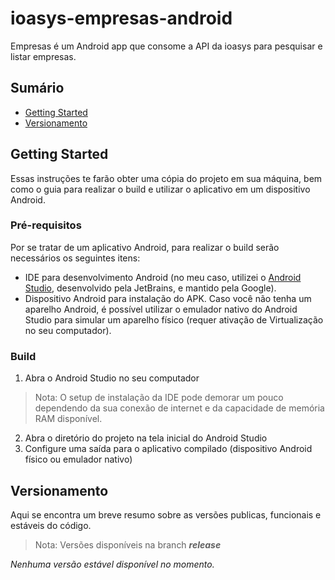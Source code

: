 # ioasys-empresas-android
Empresas é um Android app que consome a API da ioasys para pesquisar e listar empresas.

## Sumário
  - [Getting Started](#getting-started)
  - [Versionamento](versionamento)


## Getting Started

Essas instruções te farão obter uma cópia do projeto em sua máquina, bem como o guia para realizar o build e utilizar o aplicativo em um dispositivo Android.

### Pré-requisitos

Por se tratar de um aplicativo Android, para realizar o build serão necessários os seguintes itens:
  - IDE para desenvolvimento Android (no meu caso, utilizei o [Android Studio](https://developer.android.com/studio?hl=pt), desenvolvido pela JetBrains, e mantido pela Google).
  - Dispositivo Android para instalação do APK.
Caso você não tenha um aparelho Android, é possível utilizar o emulador nativo do Android Studio para simular um aparelho físico (requer ativação de Virtualização no seu computador).

### Build

1. Abra o Android Studio no seu computador
  > Nota: O setup de instalação da IDE pode demorar um pouco dependendo da sua conexão de internet e da capacidade de memória RAM disponível.
2. Abra o diretório do projeto na tela inicial do Android Studio
3. Configure uma saída para o aplicativo compilado (dispositivo Android físico ou emulador nativo)

## Versionamento

Aqui se encontra um breve resumo sobre as versões publicas, funcionais e estáveis do código.

  > Nota: Versões disponíveis na branch **_release_**

_Nenhuma versão estável disponível no momento._
